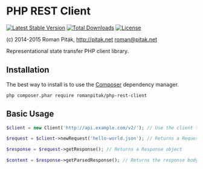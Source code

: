 # PHP REST Client
[![Latest Stable Version](https://img.shields.io/packagist/v/romanpitak/php-rest-client.svg)](https://packagist.org/packages/romanpitak/php-rest-client) 
[![Total Downloads](https://img.shields.io/packagist/dt/romanpitak/php-rest-client.svg)](https://packagist.org/packages/romanpitak/php-rest-client) 
[![License](https://img.shields.io/packagist/l/romanpitak/php-rest-client.svg)](https://packagist.org/packages/romanpitak/php-rest-client)

(c) 2014-2015 Roman Piták, http://pitak.net <roman@pitak.net>

Representational state transfer PHP client library.

## Installation
The best way to install is to use the [Composer](https://getcomposer.org/) dependency manager.
```
php composer.phar require romanpitak/php-rest-client
```

## Basic Usage

```php
$client = new Client('http://api.example.com/v2/'); // Use the client to store general settings

$request = $client->newRequest('hello-world.json'); // Returns a Request object

$response = $request->getResponse(); // Returns a Response object

$content = $response->getParsedResponse(); // Returns the response body as a string
```
